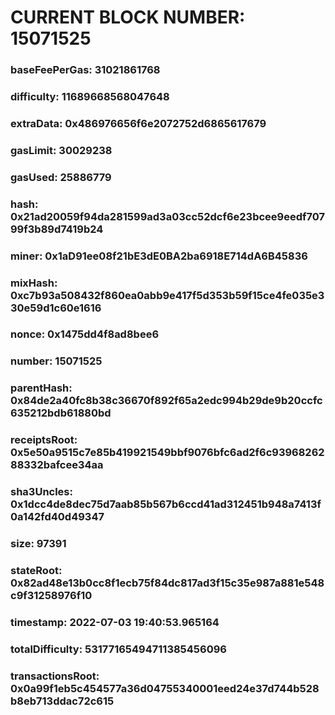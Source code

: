 # CURRENT BLOCK NUMBER: 15071525

### baseFeePerGas: 31021861768
### difficulty: 11689668568047648
### extraData: 0x486976656f6e2072752d6865617679
### gasLimit: 30029238
### gasUsed: 25886779
### hash: 0x21ad20059f94da281599ad3a03cc52dcf6e23bcee9eedf70799f3b89d7419b24
### miner: 0x1aD91ee08f21bE3dE0BA2ba6918E714dA6B45836
### mixHash: 0xc7b93a508432f860ea0abb9e417f5d353b59f15ce4fe035e330e59d1c60e1616
### nonce: 0x1475dd4f8ad8bee6
### number: 15071525
### parentHash: 0x84de2a40fc8b38c36670f892f65a2edc994b29de9b20ccfc635212bdb61880bd
### receiptsRoot: 0x5e50a9515c7e85b419921549bbf9076bfc6ad2f6c9396826288332bafcee34aa
### sha3Uncles: 0x1dcc4de8dec75d7aab85b567b6ccd41ad312451b948a7413f0a142fd40d49347
### size: 97391
### stateRoot: 0x82ad48e13b0cc8f1ecb75f84dc817ad3f15c35e987a881e548c9f31258976f10
### timestamp: 2022-07-03 19:40:53.965164
### totalDifficulty: 53177165494711385456096
### transactionsRoot: 0x0a99f1eb5c454577a36d04755340001eed24e37d744b528b8eb713ddac72c615
